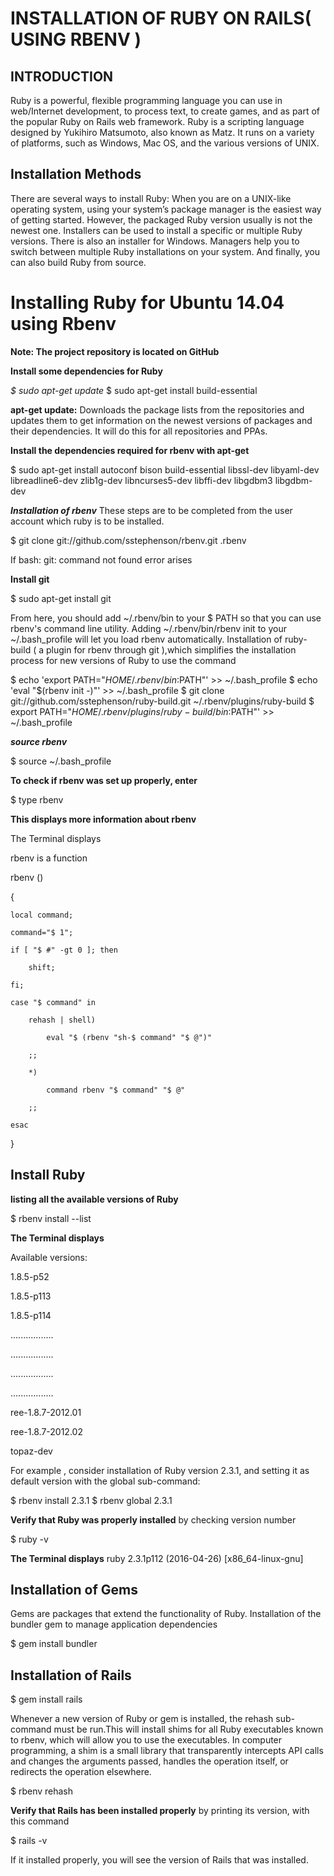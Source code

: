 **INSTALLATION OF RUBY ON RAILS( USING RBENV )**
============================================


INTRODUCTION
----------


Ruby is a powerful, flexible programming language you can use in web/Internet development, to process text, to create games, and as part of the popular Ruby on Rails web framework. Ruby is a scripting language designed by Yukihiro Matsumoto, also known as Matz. It runs on a variety of platforms, such as Windows, Mac OS, and the various versions of UNIX.

Installation Methods
--------------------

There are several ways to install Ruby:
When you are on a UNIX-like operating system, using your system’s package manager is the easiest way of getting started. However, the packaged Ruby version usually is not the newest one. 
Installers can be used to install a specific or multiple Ruby versions. There is also an installer for Windows. 
Managers help you to switch between multiple Ruby installations on your system. 
And finally, you can also build Ruby from source. 

**Installing Ruby for Ubuntu 14.04 using Rbenv**
============================================

**Note: The project repository is located on GitHub**

**Install some dependencies for Ruby**

*$ sudo apt-get update*
$ sudo apt-get install build-essential
                                                                                                                                                                               

**apt-get update:** Downloads the package lists from the repositories and updates them to get information on the newest versions of packages and their dependencies. It will do this for all repositories and PPAs. 

**Install the dependencies required for rbenv with apt-get**

                                                                                                                                                                                  
$ sudo apt-get install autoconf bison build-essential libssl-dev libyaml-dev libreadline6-dev zlib1g-dev libncurses5-dev libffi-dev  libgdbm3 libgdbm-dev
                                                                                                                                                                                  

***Installation of rbenv***
These steps are to be completed from the user account which ruby is to be installed.
                                                                                                                                                                                          
$ git clone git://github.com/sstephenson/rbenv.git .rbenv
                                                                                                                                                                                  

If bash: git: command not found error arises 

**Install git**

$ sudo apt-get install git
                                                                                                                                                                               

From here, you should add ~/.rbenv/bin to your $ PATH so that you can use rbenv's command line utility. 
Adding ~/.rbenv/bin/rbenv init to your ~/.bash_profile will let you load rbenv automatically.
Installation of ruby-build ( a plugin for rbenv through git ),which simplifies the installation process for new versions of Ruby to use the  command

$ echo 'export PATH="$HOME/.rbenv/bin:$PATH"' >> ~/.bash_profile
 $ echo 'eval "$(rbenv init -)"' >> ~/.bash_profile
$ git clone git://github.com/sstephenson/ruby-build.git ~/.rbenv/plugins/ruby-build
$ export PATH="$HOME/.rbenv/plugins/ruby-build/bin:$PATH"' >> ~/.bash_profile
                                                                                                                            

***source rbenv***
                                                                                                                                                                             
$ source ~/.bash_profile

**To check if rbenv was set up properly, enter** 
                                                                                                                                                                                                                                                                                                                                                          
$ type rbenv
                                                                                                                                                                             

**This displays more information about rbenv**
 
The Terminal displays
                                                                                                                                                                             
rbenv is a function

rbenv () 

{

    local command;
    
    command="$ 1";
    
    if [ "$ #" -gt 0 ]; then
    
        shift;
        
    fi;
    
    case "$ command" in 
    
        rehash | shell)
        
            eval "$ (rbenv "sh-$ command" "$ @")"
            
        ;;
        
        *)
        
            command rbenv "$ command" "$ @"
            
        ;;
        
    esac    
}
                                                                                                                                                                             




**Install Ruby**
----------------

**listing all the available versions of Ruby**

                                                                                                                                                                             
$ rbenv install --list
                                                                                                                                                                             


**The Terminal displays**
                                                                                                                                                
Available versions:

1.8.5-p52

1.8.5-p113

1.8.5-p114

.................

.................

.................

.................

ree-1.8.7-2012.01

ree-1.8.7-2012.02

topaz-dev
                                                                                                                                                

For example , consider installation of Ruby version 2.3.1, and setting it as default version with the global sub-command:
                                                                                                                                                
$ rbenv install 2.3.1
$ rbenv global 2.3.1
                                                                                                                                                

**Verify that Ruby was properly installed** by checking version number
                                                                                                                                                
$ ruby -v
                                                                                                                                                

**The Terminal displays**
ruby 2.3.1p112 (2016-04-26) [x86_64-linux-gnu]
                                                                                                                                                

**Installation of Gems**
--------------------

Gems are packages that extend the functionality of Ruby.
Installation of the bundler gem to manage application dependencies
                                                                                                                                                
$ gem install bundler
                                                                                                                                                

**Installation of Rails**
---------------------

$ gem install rails 
                                                                       
Whenever a new version of Ruby or gem is installed, the rehash sub-command must be run.This will install shims for all Ruby executables known to rbenv, which will allow you to use the executables.
In computer programming, a shim is a small library that transparently intercepts API calls and changes the arguments passed, handles the operation itself, or redirects the operation elsewhere.

$ rbenv rehash 
                                                                  

**Verify that Rails has been installed properly** by printing its version, with this command

$ rails -v
                                                                  
If it installed properly, you will see the version of Rails that was installed.
